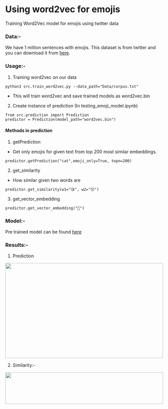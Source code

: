 # Using word2vec for emojis
Training Word2Vec model for emojis using twitter data

### Data:-
We have 1 million sentences with emojis. This dataset is from twitter and you can download it from [here](https://github.com/AdiShirsath/Machine-Learning-Notes/tree/main/NLP/word2vec/word2vec_emoji/Data).

### Usage:- 
1. Training word2vec on our data
```
python3 src.train_word2vec.py --data_path="Data/corpus.txt"
```
* This will train word2vec and save trained models as word2vec.bin

2. Create instance of prediction (In testing_emoji_model.ipynb)
```
from src.prediction import Prediction
predictor = Prediction(model_path="word2vec.bin")
```
#### Methods in prediction

1. getPrediction 
* Get only emojis for given text from top 200 most similar embeddings.
```
predictor.getPrediction("cat",emoji_only=True, topn=200)
```
2. get_similarity
* How similar given two words are
```
predictor.get_similarity(w1="😘", w2="😙")
```
3. get_vector_embedding
```
predictor.get_vector_embedding("🐰")
```

### Model:-
Pre trained model can be found [here](https://drive.google.com/drive/folders/1-8zMyK-xHlf5-siX1ta3WCxJ2lTG8ev2?usp=sharing)

### Results:-
1. Prediction

<img src="https://user-images.githubusercontent.com/75840165/133033855-74d460c8-4c39-45ac-b216-5e1e6f6f4257.png" height=300 width=500 />

2. Similarity:-

<img src="https://user-images.githubusercontent.com/75840165/133034111-cec6faa6-314f-46fe-b2c8-830f27ea4d76.png" height=100 width=500 />

